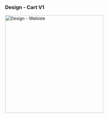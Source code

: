 ### Design - Cart V1

<img width="322" alt="Design - Webiste" src="https://github.com/Pashakhatamihasibuan/VortexVR-web/blob/main/assets/img%20figma/VortexVR.png">
